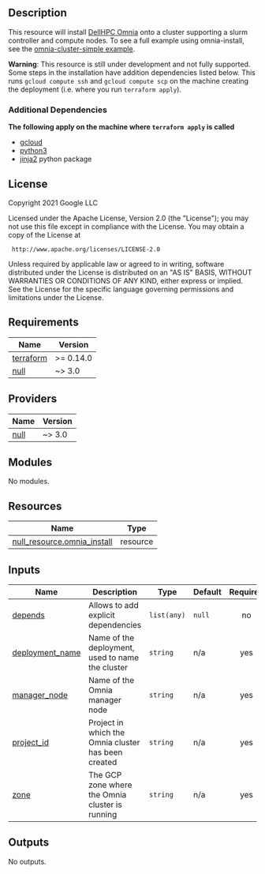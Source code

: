 ## Description

This resource will install [DellHPC Omnia](https://github.com/dellhpc/omnia)
onto a cluster supporting a slurm controller and compute nodes. To see a full
example using omnia-install, see the
[omnia-cluster-simple example](../../../examples/omnia-cluster-simple.yaml).

**Warning**: This resource is still under development and not fully supported.
Some steps in the installation have addition dependencies listed below. This
runs `gcloud compute ssh` and `gcloud compute scp` on the machine creating the
deployment (i.e. where you run `terraform apply`).

### Additional Dependencies

**The following apply on the machine where `terraform apply` is called**

* [gcloud](https://cloud.google.com/sdk/gcloud)
* [python3](https://www.python.org/download/releases/3.0/)
* [jinja2](https://palletsprojects.com/p/jinja/) python package

## License

<!-- BEGINNING OF PRE-COMMIT-TERRAFORM DOCS HOOK -->
Copyright 2021 Google LLC

Licensed under the Apache License, Version 2.0 (the "License");
you may not use this file except in compliance with the License.
You may obtain a copy of the License at

     http://www.apache.org/licenses/LICENSE-2.0

Unless required by applicable law or agreed to in writing, software
distributed under the License is distributed on an "AS IS" BASIS,
WITHOUT WARRANTIES OR CONDITIONS OF ANY KIND, either express or implied.
See the License for the specific language governing permissions and
limitations under the License.

## Requirements

| Name | Version |
|------|---------|
| <a name="requirement_terraform"></a> [terraform](#requirement\_terraform) | >= 0.14.0 |
| <a name="requirement_null"></a> [null](#requirement\_null) | ~> 3.0 |

## Providers

| Name | Version |
|------|---------|
| <a name="provider_null"></a> [null](#provider\_null) | ~> 3.0 |

## Modules

No modules.

## Resources

| Name | Type |
|------|------|
| [null_resource.omnia_install](https://registry.terraform.io/providers/hashicorp/null/latest/docs/resources/resource) | resource |

## Inputs

| Name | Description | Type | Default | Required |
|------|-------------|------|---------|:--------:|
| <a name="input_depends"></a> [depends](#input\_depends) | Allows to add explicit dependencies | `list(any)` | `null` | no |
| <a name="input_deployment_name"></a> [deployment\_name](#input\_deployment\_name) | Name of the deployment, used to name the cluster | `string` | n/a | yes |
| <a name="input_manager_node"></a> [manager\_node](#input\_manager\_node) | Name of the Omnia manager node | `string` | n/a | yes |
| <a name="input_project_id"></a> [project\_id](#input\_project\_id) | Project in which the Omnia cluster has been created | `string` | n/a | yes |
| <a name="input_zone"></a> [zone](#input\_zone) | The GCP zone where the Omnia cluster is running | `string` | n/a | yes |

## Outputs

No outputs.
<!-- END OF PRE-COMMIT-TERRAFORM DOCS HOOK -->
